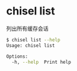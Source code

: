 # chisel list

列出所有缓存会话

```bash
$ chisel list --help
Usage: chisel list

Options:
  -h, --help  Print help
```